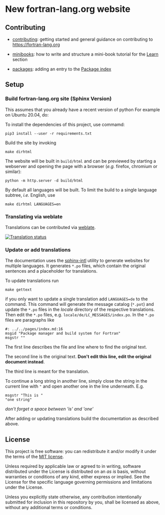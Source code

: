 # New fortran-lang.org website

## Contributing

* [contributing](https://fortran-lang.github.io/webpage/en/community/contributing):
  getting started and general guidance on contributing to <https://fortran-lang.org>

* [minibooks](https://fortran-lang.github.io/webpage/en/community/minibooks):
  how to write and structure a mini-book tutorial for the [Learn](https://fortran-lang.org/learn) section

* [packages](https://fortran-lang.github.io/webpage/en/community/packages):
  adding an entry to the [Package index](https://fortran-lang.org/packages)

## Setup

### Build fortran-lang.org site (Sphinx Version)

This assumes that you already have a recent version of python
For example on Ubuntu 20.04, do:

To install the dependencies of this project, use commamd:

```
pip3 install --user -r requirements.txt
```

Build the site by invoking

```
make dirhtml
```

The website will be built in `build/html` and can be previewed by starting a webserver and opening the page with a browser (*e.g.* firefox, chromium or similar):

```
python -m http.server -d build/html
```

By default all languages will be built.
To limit the build to a single language subtree, *i.e.* English, use

```
make dirhtml LANGUAGES=en
```

### Translating via weblate

Translations can be contributed via [weblate](https://hosted.weblate.org/projects/fortran-lang/fpm/).

[![Translation status](https://hosted.weblate.org/widgets/fortran-lang/-/fpm/horizontal-auto.svg)](https://hosted.weblate.org/engage/fortran-lang/)


### Update or add translations

The documentation uses the
[sphinx-intl](https://sphinx-intl.readthedocs.io/en/master/quickstart.html)
utility to generate websites for multiple languages.
It generates `*.po` files,
which contain the original sentences and a placeholder for translations.

To update translations run

```
make gettext
```

if you only want to update a single translation add `LANGUAGES=de` to the command.
This command will generate the message catalog (`*.pot`) and update the `*.po` files in the *locale* directory of the respective translations.
Then edit the `*.po` files,
e.g. `locale/de/LC_MESSAGES/index.po`.
In the `*.po` files are paragraphs like
```po
#: ../../pages/index.md:16
msgid "Package manager and build system for Fortran"
msgstr ""
```

The first line describes the file and line where to find the original text.

The second line is the original text.
**Don't edit this line, edit the original document instead**.

The third line is meant for the translation.

To continue a long string in another line,
simply close the string in the current line with `"`
and open another one in the line underneath. E.g.
```po
msgstr "This is "
"one string"
```
*don't forget a space between 'is' and 'one'*

After adding or updating translations
build the documentation as described above.

## License

This project is free software: you can redistribute it and/or modify it under the terms of the [MIT license](LICENSE).

Unless required by applicable law or agreed to in writing, software distributed under the License is distributed on an _as is_ basis, without warranties or conditions of any kind, either express or implied. See the License for the specific language governing permissions and limitations under the License.

Unless you explicitly state otherwise, any contribution intentionally submitted for inclusion in this repository by you, shall be licensed as above, without any additional terms or conditions.
